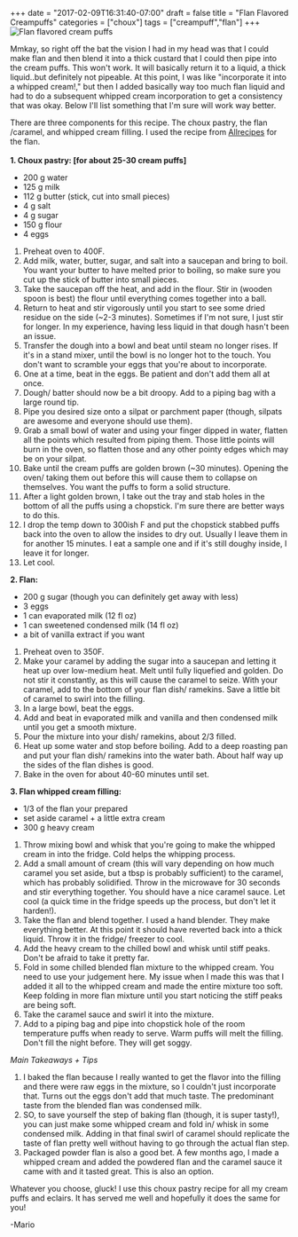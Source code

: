 +++
date = "2017-02-09T16:31:40-07:00"
draft = false
title = "Flan Flavored Creampuffs"
categories = ["choux"]
tags = ["creampuff","flan"]
+++  
![Flan flavored cream puffs](https://4.bp.blogspot.com/-Ko7S_Ve4Rqg/WLZoaUoL7NI/AAAAAAAAIPI/0hlZv0CpzD0e6fe3Mf-_ztu6gW8GXja4gCLcB/s640/DSC_5362_1.jpg)

Mmkay, so right off the bat the vision I had in my head was that I could make flan and then blend it into a thick custard that I could then pipe into the cream puffs. This won't work. It will basically return it to a liquid, a thick liquid..but definitely not pipeable. At this point, I was like "incorporate it into a whipped cream!," but then I added basically way too much flan liquid and had to do a subsequent whipped cream incorporation to get a consistency that was okay. Below I'll list something that I'm sure will work way better.  

There are three components for this recipe. The choux pastry, the flan /caramel, and whipped cream filling. I used the recipe from [Allrecipes](http://allrecipes.com/recipe/20979/spanish-flan/) for the flan.    
&nbsp;  
**1. Choux pastry: [for about 25-30 cream puffs]**  

- 200 g water  
- 125 g milk  
- 112 g butter (stick, cut into small pieces)  
- 4 g salt  
- 4 g sugar  
- 150 g flour  
- 4 eggs  

1. Preheat oven to 400F.  
2. Add milk, water, butter, sugar, and salt into a saucepan and bring to boil. You want your butter to have melted prior to boiling, so make sure you cut up the stick of butter into small pieces.  
3. Take the saucepan off the heat, and add in the flour. Stir in (wooden spoon is best) the flour until everything comes together into a ball.  
4. Return to heat and stir vigorously until you start to see some dried residue on the side (~2-3 minutes). Sometimes if I'm not sure, I just stir for longer. In my experience, having less liquid in that dough hasn't been an issue.  
5. Transfer the dough into a bowl and beat until steam no longer rises. If it's in a stand mixer, until the bowl is no longer hot to the touch. You don't want to scramble your eggs that you're about to incorporate.    
6. One at a time, beat in the eggs. Be patient and don't add them all at once.  
7. Dough/ batter should now be a bit droopy. Add to a piping bag with a large round tip.  
8. Pipe you desired size onto a silpat or parchment paper (though, silpats are awesome and everyone should use them).  
9. Grab a small bowl of water and using your finger dipped in water, flatten all the points which resulted from piping them. Those little points will burn in the oven, so flatten those and any other pointy edges which may be on your silpat.  
10. Bake until the cream puffs are golden brown (~30 minutes). Opening the oven/ taking them out before this will cause them to collapse on themselves. You want the puffs to form a solid structure.  
11. After a light golden brown, I take out the tray and stab holes in the bottom of all the puffs using a chopstick. I'm sure there are better ways to do this.    
12. I drop the temp down to 300ish F and put the chopstick stabbed puffs back into the oven to allow the insides to dry out. Usually I leave them in for another 15 minutes. I eat a sample one and if it's still doughy inside, I leave it for longer.  
13. Let cool.  

**2. Flan:**  

- 200 g sugar (though you can definitely get away with less)  
- 3 eggs  
- 1 can evaporated milk (12 fl oz)  
- 1 can sweetened condensed milk (14 fl oz)  
- a bit of vanilla extract if you want  

1. Preheat oven to 350F.  
2. Make your caramel by adding the sugar into a saucepan and letting it heat up over low-medium heat. Melt until fully liquefied and golden. Do not stir it constantly, as this will cause the caramel to seize. With your caramel, add to the bottom of your flan dish/ ramekins. Save a little bit of caramel to swirl into the filling.     
3. In a large bowl, beat the eggs.  
4. Add and beat in evaporated milk and vanilla and then condensed milk until you get a smooth mixture.  
5. Pour the mixture into your dish/ ramekins, about 2/3 filled.  
6. Heat up some water and stop before boiling. Add to a deep roasting pan and put your flan dish/ ramekins into the water bath. About half way up the sides of the flan dishes is good.  
7. Bake in the oven for about 40-60 minutes until set.  

**3. Flan whipped cream filling:**  

- 1/3 of the flan your prepared  
- set aside caramel + a little extra cream    
- 300 g heavy cream  

1. Throw mixing bowl and whisk that you're going to make the whipped cream in into the fridge. Cold helps the whipping process.    
2. Add a small amount of cream (this will vary depending on how much caramel you set aside, but a tbsp is probably sufficient) to the caramel, which has probably solidified. Throw in the microwave for 30 seconds and stir everything together. You should have a nice caramel sauce. Let cool (a quick time in the fridge speeds up the process, but don't let it harden!).  
3. Take the flan and blend together. I used a hand blender. They make everything better. At this point it should have reverted back into a thick liquid. Throw it in the fridge/ freezer to cool.  
4. Add the heavy cream to the chilled bowl and whisk until stiff peaks. Don't be afraid to take it pretty far.  
5. Fold in some chilled blended flan mixture to the whipped cream. You need to use your judgement here. My issue when I made this was that I added it all to the whipped cream and made the entire mixture too soft. Keep folding in more flan mixture until you start noticing the stiff peaks are being soft.  
6. Take the caramel sauce and swirl it into the mixture.  
7. Add to a piping bag and pipe into chopstick hole of the room temperature puffs when ready to serve. Warm puffs will melt the filling. Don't fill the night before. They will get soggy.  

*Main Takeaways + Tips*  

1. I baked the flan because I really wanted to get the flavor into the filling and there were raw eggs in the mixture, so I couldn't just incorporate that. Turns out the eggs don't add that much taste. The predominant taste from the blended flan was condensed milk.  
2. SO, to save yourself the step of baking flan (though, it is super tasty!), you can just make some whipped cream and fold in/ whisk in some condensed milk. Adding in that final swirl of caramel should replicate the taste of flan pretty well without having to go through the actual flan step.  
3. Packaged powder flan is also a good bet. A few months ago, I made a whipped cream and added the powdered flan and the caramel sauce it came with and it tasted great. This is also an option.  

Whatever you choose, gluck! I use this choux pastry recipe for all my cream puffs and eclairs. It has served me well and hopefully it does the same for you!    

-Mario